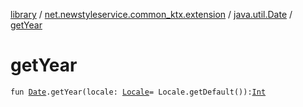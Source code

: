 [library](../../index.md) / [net.newstyleservice.common_ktx.extension](../index.md) / [java.util.Date](index.md) / [getYear](./get-year.md)

# getYear

`fun `[`Date`](http://docs.oracle.com/javase/6/docs/api/java/util/Date.html)`.getYear(locale: `[`Locale`](http://docs.oracle.com/javase/6/docs/api/java/util/Locale.html)` = Locale.getDefault()): `[`Int`](https://kotlinlang.org/api/latest/jvm/stdlib/kotlin/-int/index.html)